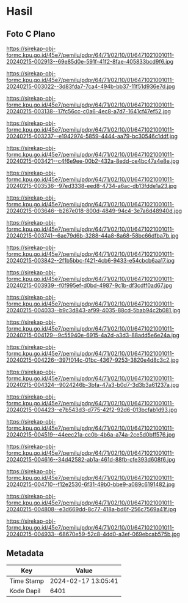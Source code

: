 # Hasil

## Foto C Plano

https://sirekap-obj-formc.kpu.go.id/45e7/pemilu/pdpr/64/71/02/10/01/6471021001011-20240215-002913--69e85d0e-591f-41f2-8fae-405833bcd9f6.jpg

https://sirekap-obj-formc.kpu.go.id/45e7/pemilu/pdpr/64/71/02/10/01/6471021001011-20240215-003022--3d83fda7-7ca4-494b-bb37-11f51d936e7d.jpg

https://sirekap-obj-formc.kpu.go.id/45e7/pemilu/pdpr/64/71/02/10/01/6471021001011-20240215-003138--17fc56cc-c0a6-4ec8-a7d7-1641cf47ef52.jpg

https://sirekap-obj-formc.kpu.go.id/45e7/pemilu/pdpr/64/71/02/10/01/6471021001011-20240215-003237--e1942974-5859-4444-aa79-bc30546c1ddf.jpg

https://sirekap-obj-formc.kpu.go.id/45e7/pemilu/pdpr/64/71/02/10/01/6471021001011-20240215-003421--c4f6e9ee-00b2-432a-8edd-ce4bc47a4e8e.jpg

https://sirekap-obj-formc.kpu.go.id/45e7/pemilu/pdpr/64/71/02/10/01/6471021001011-20240215-003536--97ed3338-eed8-4734-a6ac-db13fdde1a23.jpg

https://sirekap-obj-formc.kpu.go.id/45e7/pemilu/pdpr/64/71/02/10/01/6471021001011-20240215-003646--b267e018-800d-4849-94c4-3e7a6d48940d.jpg

https://sirekap-obj-formc.kpu.go.id/45e7/pemilu/pdpr/64/71/02/10/01/6471021001011-20240215-003741--6ae79d6b-3288-44a8-8a68-58bc66dfba7b.jpg

https://sirekap-obj-formc.kpu.go.id/45e7/pemilu/pdpr/64/71/02/10/01/6471021001011-20240215-003842--2f1b5bbc-f421-4cb6-9433-e54cbcb6aa17.jpg

https://sirekap-obj-formc.kpu.go.id/45e7/pemilu/pdpr/64/71/02/10/01/6471021001011-20240215-003939--f0f995ef-d0bd-4987-9c1b-df3cdff0ad67.jpg

https://sirekap-obj-formc.kpu.go.id/45e7/pemilu/pdpr/64/71/02/10/01/6471021001011-20240215-004033--b9c3d843-af99-4035-88cd-5bab94c2b081.jpg

https://sirekap-obj-formc.kpu.go.id/45e7/pemilu/pdpr/64/71/02/10/01/6471021001011-20240215-004129--9c55940e-6915-4a2d-a3d3-88add5e6e24a.jpg

https://sirekap-obj-formc.kpu.go.id/45e7/pemilu/pdpr/64/71/02/10/01/6471021001011-20240215-004226--397f014c-01bc-4367-9253-3820e4d8c3c2.jpg

https://sirekap-obj-formc.kpu.go.id/45e7/pemilu/pdpr/64/71/02/10/01/6471021001011-20240215-004324--9024246b-3bfa-47a3-b0d7-3d3b3a61237a.jpg

https://sirekap-obj-formc.kpu.go.id/45e7/pemilu/pdpr/64/71/02/10/01/6471021001011-20240215-004423--e7b543d3-d775-42f2-92d6-013bcfab1d93.jpg

https://sirekap-obj-formc.kpu.go.id/45e7/pemilu/pdpr/64/71/02/10/01/6471021001011-20240215-004519--44eec21a-cc0b-4b6a-a74a-2ce5d0bff576.jpg

https://sirekap-obj-formc.kpu.go.id/45e7/pemilu/pdpr/64/71/02/10/01/6471021001011-20240215-004616--34d42582-ab1a-461d-88fb-cfe393d608f6.jpg

https://sirekap-obj-formc.kpu.go.id/45e7/pemilu/pdpr/64/71/02/10/01/6471021001011-20240215-004710--f12e2530-6f31-49b0-bbe9-a089c6191482.jpg

https://sirekap-obj-formc.kpu.go.id/45e7/pemilu/pdpr/64/71/02/10/01/6471021001011-20240215-004808--e3d669dd-8c77-418a-bd6f-256c7569a41f.jpg

https://sirekap-obj-formc.kpu.go.id/45e7/pemilu/pdpr/64/71/02/10/01/6471021001011-20240215-004933--68670e59-52c8-4dd0-a3ef-069ebcab575b.jpg


## Metadata

| Key        | Value               |
| ---------- | ------------------- |
| Time Stamp | 2024-02-17 13:05:41 |
| Kode Dapil | 6401                |



